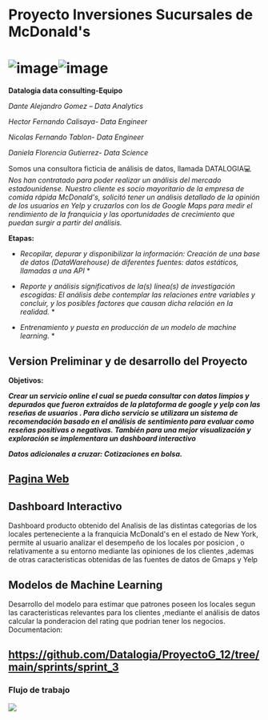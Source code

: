 # **Proyecto Inversiones Sucursales de McDonald's**



![image](https://github.com/GKalell/ProyectoG_12/blob/main/src/Datalogia%20logo(200px).png)![image](https://github.com/GKalell/ProyectoG_12/blob/main/src/logo%20McDonald's(200px).png)
=======
**Datalogia data consulting-Equipo** 

*Dante Alejandro Gomez – Data Analytics* 

*Hector Fernando Calisaya- Data Engineer* 

*Nicolas Fernando Tablon- Data Engineer* 

*Daniela Florencia Gutierrez- Data Science*


Somos una consultora ficticia de análisis de datos, llamada DATALOGIA💻 
_Nos han contratado para poder realizar un análisis del mercado estadounidense. Nuestro cliente es socio mayoritario de la empresa de comida rápida McDonald's,  solicitó tener un análisis detallado de la opinión de los usuarios en Yelp y cruzarlos con los de Google Maps para medir el rendimiento de la franquicia y las oportunidades de crecimiento que puedan surgir a partir del análisis._


**Etapas:**

* *Recopilar, depurar y disponibilizar la información: Creación de una base de datos (DataWarehouse) de diferentes fuentes: datos estáticos, llamadas a una API* *

* *Reporte y análisis significativos de la(s) línea(s) de investigación escogidas: El análisis debe contemplar las relaciones entre variables y concluir, y los posibles factores que causan dicha relación en la realidad.* *

* *Entrenamiento y puesta en producción de un modelo de machine learning.* *



## Version Preliminar y de desarrollo del Proyecto

**Objetivos:**

***Crear un servicio online el cual se pueda consultar con datos limpios y depurados que fueron extraídos de la plataforma de google y yelp con las reseñas de usuarios . Para  dicho servicio se utilizara un sistema de recomendación basado en el análisis de sentimiento para evaluar como reseñas positivas o negativas. También para una mejor visualización y exploración  se implementara un dashboard interactivo***

***Datos adicionales a cruzar: Cotizaciones en bolsa.***



## **[Pagina Web](https://sites.google.com/view/dtalogy/proyecto)**


## **Dashboard Interactivo**

Dashboard producto obtenido del Analisis de las distintas categorias de los locales perteneciente a la franquicia McDonald's en el  estado de New York, permite al usuario analizar el desempeño de los locales por posicion , o relativamente  a su entorno mediante las opiniones de los clientes ,ademas de otras caracteristicas obtenidas de las fuentes de datos de Gmaps y Yelp


## **Modelos de Machine Learning**

Desarrollo del modelo para estimar que patrones poseen los locales segun las caracteristicas relevantes para los clientes ,mediante el análisis de datos  calcular la ponderacion del rating que podrian tener los negocios. 
Documentacion:
## **https://github.com/Datalogia/ProyectoG_12/tree/main/sprints/sprint_3**


### **Flujo de trabajo**
 ![](https://github.com/Datalogia/ProyectoG_12/blob/main/src/diagrama%20flujo.png)

 

